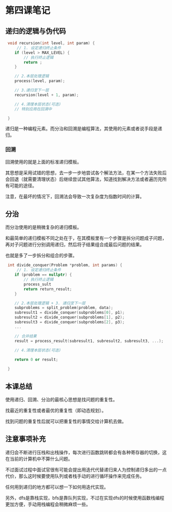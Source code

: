 # 第四课笔记

## 递归的逻辑与伪代码

```cpp
 void recursion(int level, int param) {
     // 1. 设定递归终止条件
    if (level > MAX_LEVEL) {
        // 执行终止逻辑
        return ;
    }

    // 2.本层处理逻辑
    process(level, param);

    // 3.递归至下一层
    recursion(level + 1, param);

    // 4.清理本层状态(可选)
    // 特别应用在回溯中

 }
```

递归是一种编程元素。而分治和回溯是编程算法，其使用的元素或者说手段是递归。

### 回溯

回溯使用的就是上面的标准递归模板。

其思想是采用试错的思想，去一步一步地尝试各个解法方法，在某一个方法失败后会回退（就需要清理状态）后继续尝试其他算法，知道找到解决方法或者遍历完所有可能的途径。

注意，在最坏的情况下，回溯法会导致一次复杂度为指数时间的计算。

## 分治

而分治使用的是稍微复杂的递归模板。

和最简单的递归模板不同之处在于，在其模板里有一个步骤是拆分问题成子问题，再对子问题进行分别调用递归，然后将子结果组合成最后问题的结果。

也就是多了一步拆分和组合的步骤。

```cpp
 int divide_conquer(Problem *problem, int params) {
     // 1. 设定递归终止条件
    if (problem == nullptr) {
        // 执行终止逻辑
        process_sult
        return return_result;
    }

    // 2.本层处理逻辑 + 3. 递归至下一层
    subproblems = split_problem(problem, data);
    subresult1 = divide_conquer(subproblems[0], p1);
    subresult2 = divide_conquer(subproblems[1], p2);
    subresult3 = divide_conquer(subproblems[2], p3);
    ...

    // 合并结果
    result = process_result(subresult1, subresult2, subresult3, ...);

    // 4.清理本层状态(可选)
    
    return 0 or result;

 }
```

## 本课总结

使用递归、回溯、分治的最核心思想是找问题的重复性。

找最近的重复性或者最优的重复性（即动态规划）。

找到问题的重复性后就可以把重复性的事情交给计算机去做。

## 注意事项补充

递归会不断进行压栈和出栈操作，每次进行函数跳转都会有各种寄存器的切换，这在当前的计算机中不算什么问题。

不过面试过程中面试官很有可能会提出用迭代代替递归来人为控制递归多出的一点代价，那么这时候要使用队列或者栈手动的进行循环操作来完成任务。

任何用到递归的地方都可以想一下如何用迭代实现。

另外，dfs是靠栈实现，bfs是靠队列实现，不过在实现dfs的时候使用函数栈编程更加方便，手动用栈编程会稍微麻烦一些。
